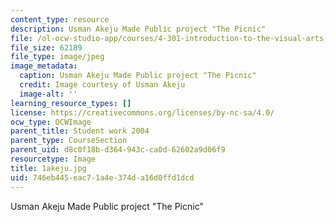 ```yaml
---
content_type: resource
description: Usman Akeju Made Public project "The Picnic"
file: /ol-ocw-studio-app/courses/4-301-introduction-to-the-visual-arts-spring-2007/746eb445eac71a4e374da16d0ffd1dcd_1akeju.jpg
file_size: 62189
file_type: image/jpeg
image_metadata:
  caption: Usman Akeju Made Public project "The Picnic"
  credit: Image courtesy of Usman Akeju
  image-alt: ''
learning_resource_types: []
license: https://creativecommons.org/licenses/by-nc-sa/4.0/
ocw_type: OCWImage
parent_title: Student work 2004
parent_type: CourseSection
parent_uid: d8c0f18b-d364-943c-ca0d-62602a9d06f9
resourcetype: Image
title: 1akeju.jpg
uid: 746eb445-eac7-1a4e-374d-a16d0ffd1dcd
---
```

Usman Akeju Made Public project "The Picnic"